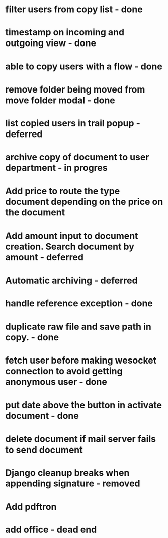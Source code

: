 # filter users from copy list - done

# timestamp on incoming and outgoing view - done

# able to copy users with a flow - done

# remove folder being moved from move folder modal - done

# list copied users in trail popup - deferred

# archive copy of document to user department - in progres

# Add price to route the type document depending on the price on the document

# Add amount input to document creation. Search document by amount - deferred

# Automatic archiving - deferred

# handle reference exception - done

# duplicate raw file and save path in copy. - done

# fetch user before making wesocket connection to avoid getting anonymous user - done

# put date above the button in activate document - done

# delete document if mail server fails to send document

# Django cleanup breaks when appending signature - removed

# Add pdftron

# add office - dead end
